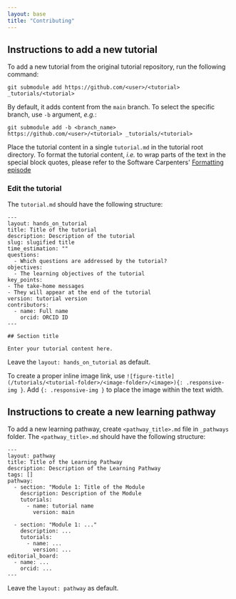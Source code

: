 ```yaml
---
layout: base
title: "Contributing"
---
```


## Instructions to add a new tutorial

To add a new tutorial from the original tutorial repository, run the following command:

```
git submodule add https://github.com/<user>/<tutorial> _tutorials/<tutorial>
```

By default, it adds content from the `main` branch. To select the specific branch, use `-b` argument, *e.g.*:

```
git submodule add -b <branch_name> https://github.com/<user>/<tutorial> _tutorials/<tutorial>
```

Place the tutorial content in a single `tutorial.md` in the tutorial root directory. To format the tutorial content, *i.e.* to wrap parts of the text in the special block quotes, please refer to the Software Carpenters' [Formatting episode](https://carpentries.github.io/lesson-example/04-formatting/index.html#special-blockquotes)

### Edit the tutorial

The `tutorial.md` should have the following structure:

```
---
layout: hands_on_tutorial
title: Title of the tutorial
description: Description of the tutorial
slug: slugified title
time_estimation: ""
questions:
  - Which questions are addressed by the tutorial?
objectives:
  - The learning objectives of the tutorial
key_points:
- The take-home messages
- They will appear at the end of the tutorial
version: tutorial version
contributors:
  - name: Full name
    orcid: ORCID ID
---

## Section title

Enter your tutorial content here.
```

Leave the `layout: hands_on_tutorial` as default. 

To create a proper inline image link, use `![figure-title](/tutorials/<tutorial-folder>/<image-folder>/<image>){: .responsive-img }`. Add `{: .responsive-img }` to place the image within the text width. 


## Instructions to create a new learning pathway

To add a new learning pathway, create `<pathway_title>.md` file in `_pathways` folder. The `<pathway_title>.md` should have the following structure:

```
---
layout: pathway
title: Title of the Learning Pathway
description: Description of the Learning Pathway
tags: []
pathway:
  - section: "Module 1: Title of the Module
    description: Description of the Module
    tutorials:
      - name: tutorial name
        version: main

  - section: "Module 1: ..."
    description: ...
    tutorials:
      - name: ...
        version: ...
editorial_board:
  - name: ...
    orcid: ...
---
```

Leave the `layout: pathway` as default. 